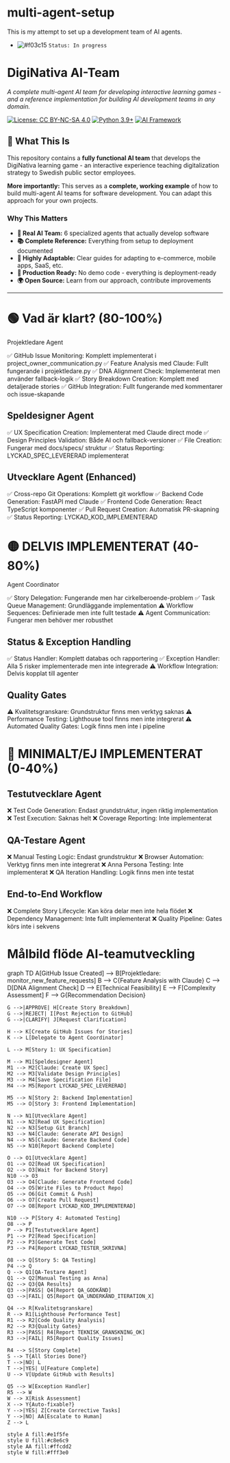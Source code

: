 # multi-agent-setup
This is my attempt to set up a development team of AI agents.
- ![#f03c15](https://placehold.co/15x15/f03c15/f03c15.png) `Status: In progress`

# DigiNativa AI-Team

*A complete multi-agent AI team for developing interactive learning games - and a reference implementation for building AI development teams in any domain.*

[![License: CC BY-NC-SA 4.0](https://img.shields.io/badge/License-CC%20BY--NC--SA%204.0-lightgrey.svg)](https://creativecommons.org/licenses/by-nc-sa/4.0/)
[![Python 3.9+](https://img.shields.io/badge/python-3.9+-blue.svg)](https://www.python.org/downloads/)
[![AI Framework](https://img.shields.io/badge/AI-CrewAI-green.svg)](https://github.com/joaomdmoura/crewAI)

## 🎯 What This Is

This repository contains a **fully functional AI team** that develops the DigiNativa learning game - an interactive experience teaching digitalization strategy to Swedish public sector employees.

**More importantly:** This serves as a **complete, working example** of how to build multi-agent AI teams for software development. You can adapt this approach for your own projects.

### Why This Matters

- **🤖 Real AI Team:** 6 specialized agents that actually develop software
- **📚 Complete Reference:** Everything from setup to deployment documented
- **🔧 Highly Adaptable:** Clear guides for adapting to e-commerce, mobile apps, SaaS, etc.
- **🚀 Production Ready:** No demo code - everything is deployment-ready
- **🌍 Open Source:** Learn from our approach, contribute improvements

---

# 🟢 Vad är klart? (80-100%)
Projektledare Agent

✅ GitHub Issue Monitoring: Komplett implementerat i project_owner_communication.py
✅ Feature Analysis med Claude: Fullt fungerande i projektledare.py
✅ DNA Alignment Check: Implementerat men använder fallback-logik
✅ Story Breakdown Creation: Komplett med detaljerade stories
✅ GitHub Integration: Fullt fungerande med kommentarer och issue-skapande

## Speldesigner Agent

✅ UX Specification Creation: Implementerat med Claude direct mode
✅ Design Principles Validation: Både AI och fallback-versioner
✅ File Creation: Fungerar med docs/specs/ struktur
✅ Status Reporting: LYCKAD_SPEC_LEVERERAD implementerat

## Utvecklare Agent (Enhanced)

✅ Cross-repo Git Operations: Komplett git workflow
✅ Backend Code Generation: FastAPI med Claude
✅ Frontend Code Generation: React TypeScript komponenter
✅ Pull Request Creation: Automatisk PR-skapning
✅ Status Reporting: LYCKAD_KOD_IMPLEMENTERAD

# 🟡 DELVIS IMPLEMENTERAT (40-80%)
Agent Coordinator

✅ Story Delegation: Fungerande men har cirkelberoende-problem
✅ Task Queue Management: Grundläggande implementation
⚠️ Workflow Sequences: Definierade men inte fullt testade
⚠️ Agent Communication: Fungerar men behöver mer robusthet

## Status & Exception Handling

✅ Status Handler: Komplett databas och rapportering
✅ Exception Handler: Alla 5 risker implementerade men inte integrerade
⚠️ Workflow Integration: Delvis kopplat till agenter

## Quality Gates

⚠️ Kvalitetsgranskare: Grundstruktur finns men verktyg saknas
⚠️ Performance Testing: Lighthouse tool finns men inte integrerat
⚠️ Automated Quality Gates: Logik finns men inte i pipeline

# 🔴 MINIMALT/EJ IMPLEMENTERAT (0-40%)
## Testutvecklare Agent

❌ Test Code Generation: Endast grundstruktur, ingen riktig implementation
❌ Test Execution: Saknas helt
❌ Coverage Reporting: Inte implementerat

## QA-Testare Agent

❌ Manual Testing Logic: Endast grundstruktur
❌ Browser Automation: Verktyg finns men inte integrerat
❌ Anna Persona Testing: Inte implementerat
❌ QA Iteration Handling: Logik finns men inte testat

## End-to-End Workflow

❌ Complete Story Lifecycle: Kan köra delar men inte hela flödet
❌ Dependency Management: Inte fullt implementerat
❌ Quality Pipeline: Gates körs inte i sekvens

# Målbild flöde AI-teamutveckling

graph TD
    A[GitHub Issue Created] --> B[Projektledare: monitor_new_feature_requests]
    B --> C{Feature Analysis with Claude}
    C --> D[DNA Alignment Check]
    D --> E[Technical Feasibility]
    E --> F[Complexity Assessment]
    F --> G{Recommendation Decision}
    
    G -->|APPROVE| H[Create Story Breakdown]
    G -->|REJECT| I[Post Rejection to GitHub]
    G -->|CLARIFY| J[Request Clarification]
    
    H --> K[Create GitHub Issues for Stories]
    K --> L[Delegate to Agent Coordinator]
    
    L --> M[Story 1: UX Specification]
    
    M --> M1[Speldesigner Agent]
    M1 --> M2[Claude: Create UX Spec]
    M2 --> M3[Validate Design Principles]
    M3 --> M4[Save Specification File]
    M4 --> M5[Report LYCKAD_SPEC_LEVERERAD]
    
    M5 --> N[Story 2: Backend Implementation]
    M5 --> O[Story 3: Frontend Implementation]
    
    N --> N1[Utvecklare Agent]
    N1 --> N2[Read UX Specification]
    N2 --> N3[Setup Git Branch]
    N3 --> N4[Claude: Generate API Design]
    N4 --> N5[Claude: Generate Backend Code]
    N5 --> N10[Report Backend Complete]
    
    O --> O1[Utvecklare Agent]
    O1 --> O2[Read UX Specification]
    O2 --> O3[Wait for Backend Story]
    N10 --> O3
    O3 --> O4[Claude: Generate Frontend Code]
    O4 --> O5[Write Files to Product Repo]
    O5 --> O6[Git Commit & Push]
    O6 --> O7[Create Pull Request]
    O7 --> O8[Report LYCKAD_KOD_IMPLEMENTERAD]
    
    N10 --> P[Story 4: Automated Testing]
    O8 --> P
    P --> P1[Testutvecklare Agent]
    P1 --> P2[Read Specification]
    P2 --> P3[Generate Test Code]
    P3 --> P4[Report LYCKAD_TESTER_SKRIVNA]
    
    O8 --> Q[Story 5: QA Testing]
    P4 --> Q
    Q --> Q1[QA-Testare Agent]
    Q1 --> Q2[Manual Testing as Anna]
    Q2 --> Q3{QA Results}
    Q3 -->|PASS| Q4[Report QA_GODKÄND]
    Q3 -->|FAIL| Q5[Report QA_UNDERKÄND_ITERATION_X]
    
    Q4 --> R[Kvalitetsgranskare]
    R --> R1[Lighthouse Performance Test]
    R1 --> R2[Code Quality Analysis]
    R2 --> R3{Quality Gates}
    R3 -->|PASS| R4[Report TEKNISK_GRANSKNING_OK]
    R3 -->|FAIL| R5[Report Quality Issues]
    
    R4 --> S[Story Complete]
    S --> T{All Stories Done?}
    T -->|NO| L
    T -->|YES| U[Feature Complete]
    U --> V[Update GitHub with Results]
    
    Q5 --> W[Exception Handler]
    R5 --> W
    W --> X[Risk Assessment]
    X --> Y{Auto-fixable?}
    Y -->|YES| Z[Create Corrective Tasks]
    Y -->|NO| AA[Escalate to Human]
    Z --> L
    
    style A fill:#e1f5fe
    style U fill:#c8e6c9
    style AA fill:#ffcdd2
    style W fill:#fff3e0
